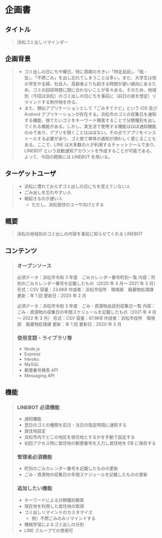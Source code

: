 # 企画書

## タイトル

> 浜松ゴミ出しリマインダー

## 企画背景

> - ゴミ出しの日にちや曜日、特に周期の大きい「特定品目」、「瓶・缶」、「不燃ごみ」を出し忘れてしまうことは多い。また、大学生は他の学生や主婦、社会人、高齢者よりも起きる時間が遅い傾向にあるため、ゴミの回収時間に間に合わないことが多々ある。そのため、地域別（今回は浜松）のゴミ出しの日にちを事前に（前日の夜を想定）リマインドする制作物を作る。
> - また、類似アプリケーションとして「ごみすてナビ」という iOS 及び Android アプリケーションが存在する。浜松市のゴミの収集日を通知する機能、捨てたいゴミをキーワード検索することで分類種別を出してくれる機能がある。しかし、実生活で使用する機能はほぼ通知機能のみであり、アプリを開くことはほぼない。その点でアプリをインストールする必要があり、ゴミ捨て単体の通知が煩わしく感じることもある。ここで、LINE は大多数の人が利用するチャットツールであり、LINEBOT という自動通知アカウントを作成することが可能である。よって、今回の開発には LINEBOT を用いる。

## ターゲットユーザ

> - 浜松に慣れておらずゴミ出しの日にちを覚えていない人
> - ごみ出しを忘れやすい人
> - 朝起きるのが遅い人
>   - ただし、浜松居住のユーザ向けとする

## 概要

> 浜松の地域別のゴミ出しの内容を事前に知らせてくれる LINEBOT

## コンテンツ

> ### オープンソース
>
> 必須データ：浜松市令和 3 年度　ごみカレンダー番号町別一覧
> 内容：町別のごみカレンダー番号を記載したもの（2020 年 4 月～ 2021 年 3 月）
> 形式：CSV
> 容量：23.6KB
> 作成者：浜松市役所　環境部　廃棄物処理課
> 更新：年 1 回
> 更新日：2020 年 2 月
>
> 必須データ：浜松市令和 3 年度　ごみ・資源物品目別収集日一覧
> 内容：ごみ・資源物の収集日の年間スケジュールを記載したもの（2021 年 4 月～ 2022 年 3 月）
> 形式：CSV
> 容量：67.8KB
> 作成者：浜松市役所　環境部　廃棄物処理課
> 更新：年 1 回
> 更新日：2020 年 3 月
>
> ### 使用言語・ライブラリ等
>
> - Node.js
> - Express
> - Heroku
> - MySQL
> - 郵便番号検索 API
> - Messaging API

## 機能

> ### LINEBOT 必須機能
>
> - 通知機能
> - 翌日のゴミの種類を前日・当日の指定時間に通知する
> - 居住地設定
> - 浜松市内でどこの地区を居住地とするかを手動で設定する
> - 初回アクセス時に居住地の郵便番号を入力し居住地を DB に保存する
>
> ### 管理者必須機能
>
> - 町別のごみカレンダー番号を記載したものの更新
> - ごみ・資源物の収集日の年間スケジュールを記載したものの更新
>
> ### 追加したい機能
>
> - キーワードによる分類種別検索
> - 現在地を利用した居住地の取得
> - ゴミ出しリマインドのカスタマイズ
>   - 例）不燃ごみのみリマインドする
> - 機械学習によるゴミ出しの分別
> - LINE グループでの使用可
